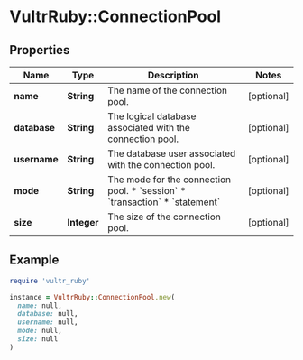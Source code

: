# VultrRuby::ConnectionPool

## Properties

| Name | Type | Description | Notes |
| ---- | ---- | ----------- | ----- |
| **name** | **String** | The name of the connection pool. | [optional] |
| **database** | **String** | The logical database associated with the connection pool. | [optional] |
| **username** | **String** | The database user associated with the connection pool. | [optional] |
| **mode** | **String** | The mode for the connection pool. * &#x60;session&#x60; * &#x60;transaction&#x60; * &#x60;statement&#x60; | [optional] |
| **size** | **Integer** | The size of the connection pool. | [optional] |

## Example

```ruby
require 'vultr_ruby'

instance = VultrRuby::ConnectionPool.new(
  name: null,
  database: null,
  username: null,
  mode: null,
  size: null
)
```

